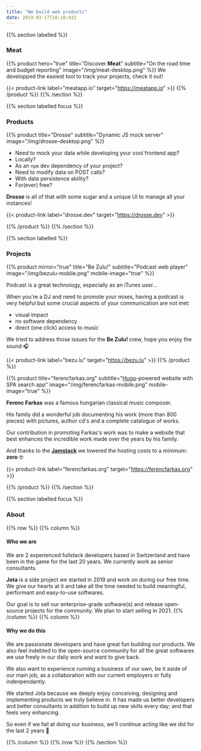 ```yaml
---
title: "We build web products"
date: 2019-03-17T18:18:43Z
---
```


{{% section labelled %}}
### Meat

{{% product hero="true" title="Discover **Meat**" subtitle="On the road time and budget reporting" image="/img/meat-desktop.png" %}}
We developped the easiest tool to track your projects, check it out!

{{< product-link label="meatapp.io" target="https://meatapp.io" >}}
{{% /product %}}
{{% /section %}}

{{% section labelled focus %}}
### Products
<!-- Drosse -->
{{% product title="Drosse" subtitle="Dynamic JS mock server" image="/img/drosse-desktop.png" %}}

- Need to mock your data while developing your cool frontend app?
- Locally?
- As an `npm` dev dependency of your project?
- Need to modify data on POST calls?
- With data persistence ability?
- For(ever) free?

**Drosse** is all of that with some sugar and a unique UI to manage all your instances!

{{< product-link label="drosse.dev" target="https://drosse.dev" >}}

{{% /product %}}
{{% /section %}}

{{% section labelled %}}
### Projects
<!-- Be Zulu -->
{{% product mirror="true" title="Be Zulu!" subtitle="Podcast web player" image="/img/bezulu-mobile.png" mobile-image="true" %}}

Podcast is a great technology, especially as an iTunes user...

When you're a DJ and need to promote your mixes, having a podcast is very
helpful but some crucial aspects of your communication are not met:

- visual impact
- no software dependency
- direct (one click) access to music

We tried to address those issues for the **Be Zulu!** crew, hope you enjoy the sound 🎧

{{< product-link label="bezu.lu" target="https://bezu.lu" >}}
{{% /product %}}

<!-- ferencfarkas.org -->
{{% product title="ferencfarkas.org" subtitle="[Hugo](https://gohugo.io)-powered website with SPA search app" image="/img/ferencfarkas-mobile.png" mobile-image="true" %}}

**Ferenc Farkas** was a famous hungarian classical music composer.

His family
did a wonderful job documenting his work (more than 800 pieces) with pictures,
author cd's and a complete catalogue of works.

Our contribution in promoting Farkas's work was to make a website that best
enhances the incredible work made over the years by his family.

And thanks to the **[Jamstack](https://www.netlify.com/jamstack/)** we
lowered the hosting costs to a minimum: **zero** 🤓

{{< product-link label="ferencfarkas.org" target="https://ferencfarkas.org" >}}

{{% /product %}}
{{% /section %}}

{{% section labelled focus %}}
### About
{{% row %}}
{{% column %}}
#### Who we are

<p class="secondary">
We are 2 experienced fullstack developers based in Switzerland and have been
in the game for the last 20 years. We currently work as senior consultants.
</p>

**Jota** is a side project we started in 2019 and work on during our free time.
We give our hearts at it and take all the time needed to build meaningful,
performant and easy-to-use softwares.

Our goal is to sell our enterprise-grade software(s) and release open-source
projects for the community. We plan to start selling in 2021.
{{% /column %}}
{{% column %}}
#### Why we do this

We are passionate developers and have great fun building our products.
We also feel indebted to the open-source community for all the great softwares
we use freely in our daily work and want to give back.

We also want to experience running a business of our own, be it aside of our
main job, as a collaboration with our current employers or fully
indenpendantly.

<p class="secondary">
We started Jota because we deeply enjoy conceiving, designing and implementing
products we truly believe in. It has made us better developers and better
consultants in addition to build up new skills every day; and that feels
very enhancing.
</p>

So even if we fail at doing our business, we'll continue acting like we did for
the last 2 years 💪

{{% /column %}}
{{% /row %}}
{{% /section %}}
